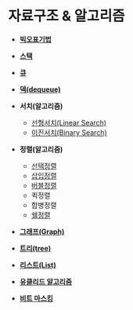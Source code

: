 <h1>자료구조 & 알고리즘</h1>

- [**빅오표기법**](Algorithm/BigO/bigO.md)

- [**스택**](Data_Struct/stack/stack.md)
    

- [**큐**](Data_Struct/queue/queue.md)
    

- [ **덱(dequeue)** ](Data_Struct/dequeue/dequeue.md)
    

- **서치(알고리즘)**
    - [선형서치(Linear Search)](Algorithm/search/linearsearch/linearsearch.md)
    - [이진서치(Binary Search)](Algorithm/search/binarysearch/binarysearch.md)

- **정렬(알고리즘)**
    - [선택정렬](Algorithm/sort/선택정렬/선택정렬.md)
    - [삽입정렬](Algorithm/sort/삽입정렬/insertSort.md)
    - [버블정렬](Algorithm/sort/버블정렬/bubbleSort.md)
    - 퀵정렬
    - 합병정렬
    - [쉘정렬](Algorithm/sort/쉘정렬/shellSort.md)


- [**그래프(Graph)**](./Data_Struct/Graph/graph.md)
        

- [**트리(tree)**](./Data_Struct/tree/tree.md)

- [**리스트(List)**](./Data_Struct/List/List.md)

- [**유클리드 알고리즘**](./Algorithm/euclid_Algorithm/euclid.md)

- [**비트 마스킹**](./Algorithm/Bit_Masking/bit_masking.md)